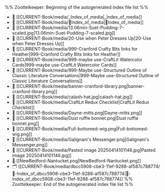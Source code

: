 %% Zoottelkeeper: Beginning of the autogenerated index file list  %%
- 📄 [[CURRENT-Book/media/_Index_of_media|_Index_of_media]]
- 📄 [[CURRENT-Book/media/🧠Index_of_media|🧠Index_of_media]]
- 📄 [[CURRENT-Book/media/13.06min-Suet-Pudding-7-scaled.jpg|13.06min-Suet-Pudding-7-scaled.jpg]]
- 📄 [[CURRENT-Book/media/20-Use when Peter Dresses Up|20-Use when Peter Dresses Up]]
- 📄 [[CURRENT-Book/media/999-Cranford Crafty Bits links for Heather|999-Cranford Crafty Bits links for Heather]]
- 📄 [[CURRENT-Book/media/999-maybe use-CraftLit Watercolor Cards|999-maybe use-CraftLit Watercolor Cards]]
- 📄 [[CURRENT-Book/media/999-Maybe use-Structured Outline of Classic Literature Conversations|999-Maybe use-Structured Outline of Classic Literature Conversations]]
- 📄 [[CURRENT-Book/media/banner-cranford-library.png|banner-cranford-library.png]]
- 📄 [[CURRENT-Book/media/calash-hat.jpg|calash-hat.jpg]]
- 📄 [[CURRENT-Book/media/CraftLit Redux Checklist|CraftLit Redux Checklist]]
- 📄 [[CURRENT-Book/media/Dayne-mitts.png|Dayne-mitts.png]]
- 📄 [[CURRENT-Book/media/Dust ruffle bonnet.png|Dust ruffle bonnet.png]]
- 📄 [[CURRENT-Book/media/Full-bottomed-wig.png|Full-bottomed-wig.png]]
- 📄 [[CURRENT-Book/media/Galignani's Messenger.png|Galignani's Messenger.png]]
- 📄 [[CURRENT-Book/media/Pasted image 20250414101146.jpg|Pasted image 20250414101146.jpg]]
- 📄 [[NewBedford-Nantucket.png|NewBedford-Nantucket.png]]
- 🗂️ [[CURRENT-Book/media/dbcc5908-cbe3-11ef-9288-af587c788774/🧠-Index_of_dbcc5908-cbe3-11ef-9288-af587c788774|🧠-Index_of_dbcc5908-cbe3-11ef-9288-af587c788774]]
%% Zoottelkeeper: End of the autogenerated index file list  %%
